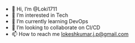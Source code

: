 - 👋 Hi, I’m @Loki1711
- 👀 I’m interested in Tech
- 🌱 I’m currently learning DevOps
- 💞️ I’m looking to collaborate on CI/CD
- 📫 How to reach me lokeshkumar.j.p@gmail.com

<!---
Loki1711/Loki1711 is a ✨ special ✨ repository because its `README.md` (this file) appears on your GitHub profile.
You can click the Preview link to take a look at your changes.
--->
